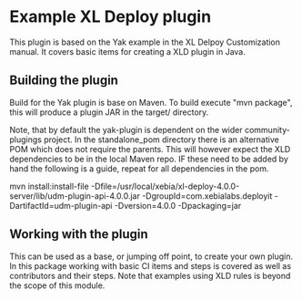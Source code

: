 # Example XL Deploy plugin
This plugin is based on the Yak example in the XL Delpoy Customization manual. It covers basic items for creating a XLD plugin in Java.

## Building the plugin
Build for the Yak plugin is base on Maven. To build execute "mvn package", this will produce a plugin JAR in the target/ directory.

Note, that by default the yak-plugin is dependent on the wider community-plugings project. In the standalone_pom directory there is an alternative POM which does not require the parents. This will however expect the XLD dependencies to be in the local Maven repo. IF these need to be added by hand the following is a guide, repeat for all dependencies in the pom.

mvn install:install-file -Dfile=/usr/local/xebia/xl-deploy-4.0.0-server/lib/udm-plugin-api-4.0.0.jar -DgroupId=com.xebialabs.deployit -DartifactId=udm-plugin-api -Dversion=4.0.0 -Dpackaging=jar

## Working with the plugin
This can be used as a base, or jumping off point, to create your own plugin. In this package working with basic CI items and steps is covered as well as contributors and their steps. Note that examples using XLD rules is beyond the scope of this module.
